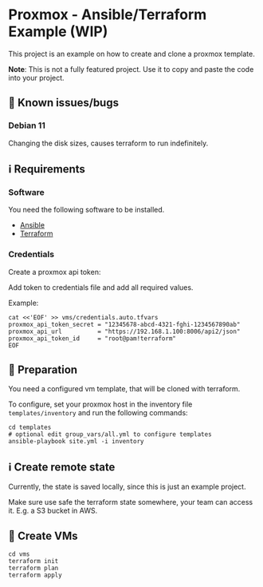 # Proxmox - Ansible/Terraform Example (WIP)

This project is an example on how to create and clone a proxmox template.

**Note**: This is not a fully featured project. Use it to copy and paste the code into your project.

## :bug: Known issues/bugs

### Debian 11
Changing the disk sizes, causes terraform to run indefinitely.

## :information_source: Requirements

### Software
You need the following software to be installed.
- [Ansible](https://docs.ansible.com/ansible/latest/installation_guide/intro_installation.html)
- [Terraform](https://developer.hashicorp.com/terraform/tutorials/aws-get-started/install-cli)

### Credentials
Create a proxmox api token:

Add token to credentials file and add all required values.

Example:

```shell
cat <<'EOF' >> vms/credentials.auto.tfvars
proxmox_api_token_secret = "12345678-abcd-4321-fghi-1234567890ab"
proxmox_api_url          = "https://192.168.1.100:8006/api2/json"
proxmox_api_token_id     = "root@pam!terraform"
EOF
```

## :construction_worker: Preparation

You need a configured vm template, that will be cloned with terraform.

To configure, set your proxmox host in the inventory file `templates/inventory` and
run the following commands:

```shell
cd templates
# optional edit group_vars/all.yml to configure templates
ansible-playbook site.yml -i inventory
```

## :information_source: Create remote state

Currently, the state is saved locally, since this is just an example project.

Make sure use safe the terraform state somewhere, your team can access it. E.g. 
a S3 bucket in AWS.

## :hammer: Create VMs

```shell
cd vms
terraform init
terraform plan
terraform apply
```

